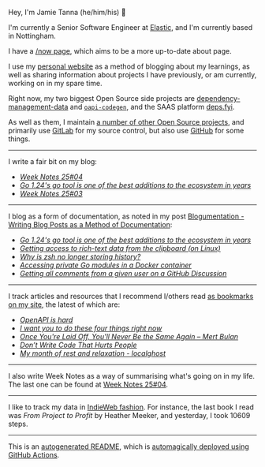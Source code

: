 Hey, I'm Jamie
Tanna (he/him/his) 👋

I'm currently a Senior Software Engineer at [Elastic](https://elastic.co/), and I'm currently based in Nottingham.

I have a [/now page](https://www.jvt.me/now/?utm_campaign=github-jamietanna), which aims to be a more up-to-date about page.

I use my [personal website](https://www.jvt.me/?utm_campaign=github-jamietanna) as a method of blogging about my learnings, as well as sharing information about projects I have previously, or am currently, working on in my spare time.

Right now, my two biggest Open Source side projects are [dependency-management-data](https://dmd.tanna.dev) and [`oapi-codegen`](https://github.com/deepmap/oapi-codegen/), and the SAAS platform [deps.fyi](https://deps.fyi).

As well as them, I maintain [a number of other Open Source projects](https://www.jvt.me/open-source/?utm_campaign=github-jamietanna), and primarily use [GitLab](https://gitlab.com/jamietanna) for my source control, but also use [GitHub](https://github.com/jamietanna) for some things.

---

I write a fair bit on my blog:


- [_Week Notes 25#04_](https://www.jvt.me/week-notes/2025/04/?utm_campaign=github-jamietanna)
- [_Go 1.24's go tool is one of the best additions to the ecosystem in years_](https://www.jvt.me/posts/2025/01/27/go-tools-124/?utm_campaign=github-jamietanna)
- [_Week Notes 25#03_](https://www.jvt.me/week-notes/2025/03/?utm_campaign=github-jamietanna)

---

I blog as a form of documentation, as noted in my post [Blogumentation - Writing Blog Posts as a Method of Documentation](https://www.jvt.me/posts/2017/06/25/blogumentation/?utm_campaign=github-jamietanna):


- [_Go 1.24's go tool is one of the best additions to the ecosystem in years_](https://www.jvt.me/posts/2025/01/27/go-tools-124/?utm_campaign=github-jamietanna)
- [_Getting access to rich-text data from the clipboard (on Linux)_](https://www.jvt.me/posts/2025/01/26/linux-html-clipboard/?utm_campaign=github-jamietanna)
- [_Why is zsh no longer storing history?_](https://www.jvt.me/posts/2025/01/22/zsh-history-loss/?utm_campaign=github-jamietanna)
- [_Accessing private Go modules in a Docker container_](https://www.jvt.me/posts/2025/01/14/go-private-docker/?utm_campaign=github-jamietanna)
- [_Getting all comments from a given user on a GitHub Discussion_](https://www.jvt.me/posts/2025/01/08/github-discussion-comments/?utm_campaign=github-jamietanna)

---

I track articles and resources that I recommend I/others read [as bookmarks on my site](https://www.jvt.me/kind/bookmarks/?utm_campaign=github-jamietanna), the latest of which are:


- [_OpenAPI is hard_](https://quobix.com/articles/openapi-is-hard/?utm_campaign=github-jamietanna)
- [_I want you to do these four things right now_](https://werd.io/2025/i-want-you-to-do-these-four-things-right-now?utm_campaign=github-jamietanna)
- [_Once You're Laid Off, You'll Never Be the Same Again – Mert Bulan_](https://mertbulan.com/2025/01/26/once-you-are-laid-off-you-will-never-be-the-same-again/?utm_campaign=github-jamietanna)
- [_Don’t Write Code That Hurts People_](https://blog.carlana.net/post/2016-11-17-dont-hurt-people/?utm_campaign=github-jamietanna)
- [_My month of rest and relaxation - localghost_](https://localghost.dev/blog/my-month-of-rest-and-relaxation/?utm_campaign=github-jamietanna)

---

I also write Week Notes as a way of summarising what's going on in my life. The last one can be found at [Week Notes 25#04](https://www.jvt.me/week-notes/2025/04/?utm_campaign=github-jamietanna).

---

I like to track my data in [IndieWeb fashion](https://indieweb.org/why). For instance, the last book I read was _From Project to Profit_ by Heather Meeker, and yesterday, I took 10609 steps.

---
This is an [autogenerated README](https://www.jvt.me/posts/2022/01/12/autogenerated-profile-readme/?utm_campaign=github-jamietanna), which is [automagically deployed using GitHub Actions](https://github.com/jamietanna/jamietanna/blob/main/.github/workflows/rebuild.yml).

